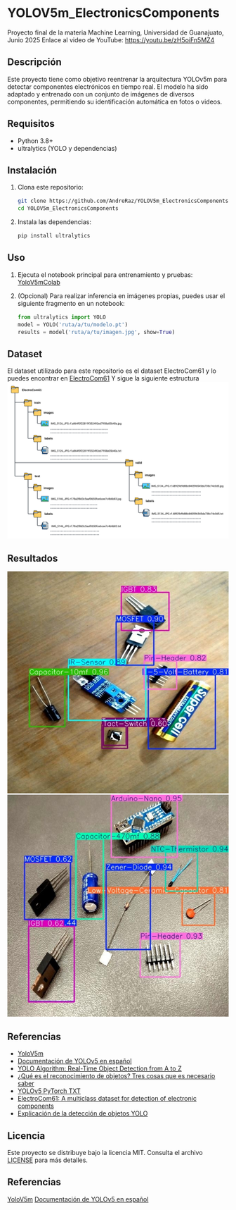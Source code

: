 # YOLOV5m_ElectronicsComponents

Proyecto final de la materia Machine Learning, Universidad de Guanajuato, Junio 2025
Enlace al video de YouTube: https://youtu.be/zH5oiFn5MZ4

## Descripción 
Este proyecto tiene como objetivo reentrenar la arquitectura YOLOv5m para detectar componentes electrónicos en tiempo real. El modelo ha sido adaptado y entrenado con un conjunto de imágenes de diversos componentes, permitiendo su identificación automática en fotos o videos.

## Requisitos
- Python 3.8+
- ultralytics (YOLO y dependencias)

## Instalación

1. Clona este repositorio:
   ```bash
   git clone https://github.com/AndreRaz/YOLOV5m_ElectronicsComponents.git
   cd YOLOV5m_ElectronicsComponents
   ```

2. Instala las dependencias:
   ```bash
   pip install ultralytics
   ```

## Uso

1. Ejecuta el notebook principal para entrenamiento y pruebas:
   [YoloV5mColab](YOLOV5m_ElectronicsComponents.ipynb)

2. (Opcional) Para realizar inferencia en imágenes propias, puedes usar el siguiente fragmento en un notebook:
   ```python
   from ultralytics import YOLO
   model = YOLO('ruta/a/tu/modelo.pt')
   results = model('ruta/a/tu/imagen.jpg', show=True)
   ```

## Dataset
El dataset utilizado para este repositorio es el dataset ElectroCom61 y lo puedes encontrar en [ElectroCom61](https://github.com/faiyazabdullah/ElectroCom61)
Y sigue la siguiente estructura 
![Estructura](folder_structure.png)


## Resultados 

![Clasificación](R1.jpeg)
![Clasificación_2](R2.jpeg)

## Referencias

- [YoloV5m](https://github.com/ultralytics/yolov5)
- [Documentación de YOLOv5 en español](https://docs.ultralytics.com/es/yolov5/)
- [YOLO Algorithm: Real-Time Object Detection from A to Z](https://kili-technology.com/data-labeling/machine-learning/yolo-algorithm-real-time-object-detection-from-a-to-z)
- [¿Qué es el reconocimiento de objetos? Tres cosas que es necesario saber](https://la.mathworks.com/solutions/image-video-processing/object-recognition.html)
- [YOLOv5 PyTorch TXT](https://roboflow.com/formats/yolov5-pytorch-txt)
- [ElectroCom61: A multiclass dataset for detection of electronic components](https://www.sciencedirect.com/science/article/pii/S2352340925000630)
- [Explicación de la detección de objetos YOLO](https://www.datacamp.com/es/blog/yolo-object-detection-explained)

## Licencia

Este proyecto se distribuye bajo la licencia MIT. Consulta el archivo [LICENSE](LICENSE) para más detalles.








## Referencias

[YoloV5m](https://github.com/ultralytics/yolov5)
[Documentación de YOLOv5 en español](https://docs.ultralytics.com/es/yolov5/)

